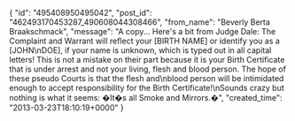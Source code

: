  {
   "id": "495408950495042",
   "post_id": "462493170453287_490608044308466",
   "from_name": "Beverly Berta Braakschmack",
   "message": "A copy... Here's a bit from Judge Dale: The Complaint and Warrant will reflect your [BIRTH NAME] or identify you as a [JOHN\nDOE], if your name is unknown, which is typed out in all capital letters! This is not a mistake on their part because it is your Birth Certificate that is under arrest and not your living, flesh and blood person. The hope of these pseudo Courts is that the flesh and\nblood person will be intimidated enough to accept responsibility for the Birth Certificate!\nSounds crazy but nothing is what it seems: �It�s all Smoke and Mirrors.�",
   "created_time": "2013-03-23T18:10:19+0000"
 }
